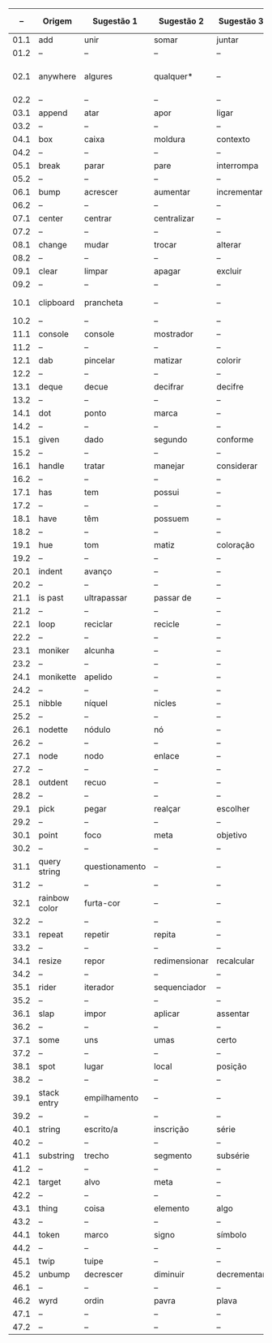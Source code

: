 |–|Origem|Sugestão 1|Sugestão 2|Sugestão 3|Sugestão 4|Sugestão 5|
|------------|------------|------------|------------|------------|------------|------------|
|01.1|add|unir|somar|juntar|adicionar|–|
|01.2|–|–|–|–|–|–|
|02.1|anywhere|algures|qualquer*|–|–|em qualquer lugar|
|02.2|–|–|–|–|–|–|
|03.1|append|atar|apor|ligar|associar|–|
|03.2|–|–|–|–|–|–|
|04.1|box|caixa|moldura|contexto|circunstância|–|
|04.2|–|–|–|–|–|–|
|05.1|break|parar|pare|interrompa|interromper|–|
|05.2|–|–|–|–|–|–|
|06.1|bump|acrescer|aumentar|incrementar|acrescentar|–|
|06.2|–|–|–|–|–|–|
|07.1|center|centrar|centralizar|–|–|–|
|07.2|–|–|–|–|–|–|
|08.1|change|mudar|trocar|alterar|modificar|–|
|08.2|–|–|–|–|–|–|
|09.1|clear|limpar|apagar|excluir|clarear|
|09.2|–|–|–|–|–|–|
|10.1|clipboard|prancheta|–|–|área de transferência|–|
|10.2|–|–|–|–|–|–|
|11.1|console|console|mostrador|–|–|
|11.2|–|–|–|–|–|–|
|12.1|dab|pincelar|matizar|colorir|–|–|
|12.2|–|–|–|–|–|–|
|13.1|deque|decue|decifrar|decifre|–|–|
|13.2|–|–|–|–|–|–|
|14.1|dot|ponto|marca|–|–|–|
|14.2|–|–|–|–|–|–|
|15.1|given|dado|segundo|conforme|consoante|usando|
|15.2|–|–|–|–|–|–|
|16.1|handle|tratar|manejar|considerar|manipular|agente|
|16.2|–|–|–|–|–|–|
|17.1|has|tem|possui|–|–|–|
|17.2|–|–|–|–|–|–|
|18.1|have|têm|possuem|–|–|–|
|18.2|–|–|–|–|–|–|
|19.1|hue|tom|matiz| coloração|tonalidade|–|
|19.2|–|–|–|–|–|–|
|20.1|indent|avanço|–|–|–|
|20.2|–|–|–|–|–|–|
|21.1|is past|ultrapassar|passar de|–|–|–|
|21.2|–|–|–|–|–|–|
|22.1|loop|reciclar|recicle|–|–|–|
|22.2|–|–|–|–|–|–|
|23.1|moniker|alcunha|–|–|–|–|
|23.2|–|–|–|–|–|–|
|24.1|monikette|apelido|–|–|–|–|
|24.2|–|–|–|–|–|–|
|25.1|nibble|níquel|nicles|–|–|–|
|25.2|–|–|–|–|–|–|
|26.1|nodette|nódulo|nó|–|–|
|26.2|–|–|–|–|–|–|
|27.1|node|nodo|enlace|–|–|
|27.2|–|–|–|–|–|–|
|28.1|outdent|recuo|–|–|–|
|28.2|–|–|–|–|–|–|
|29.1|pick|pegar|realçar|escolher|separar|selecionar|
|29.2|–|–|–|–|–|–|
|30.1|point|foco|meta|objetivo|–|–|
|30.2|–|–|–|–|–|–|
|31.1|query string|questionamento|–|–|inscrição de consulta|
|31.2|–|–|–|–|–|–|
|32.1|rainbow color|furta-cor|–|–|cor do arco-íris|–|
|32.2|–|–|–|–|–|–|
|33.1|repeat|repetir|repita|–|–|–|
|33.2|–|–|–|–|–|–|
|34.1|resize|repor|redimensionar|recalcular|–|–|
|34.2|–|–|–|–|–|–|
|35.1|rider|iterador|sequenciador|–|–|–|
|35.2|–|–|–|–|–|–|
|36.1|slap|impor|aplicar|assentar|empregar|–|
|36.2|–|–|–|–|–|–|
|37.1|some|uns|umas|certo|algum|–|
|37.2|–|–|–|–|–|–|
|38.1|spot|lugar|local|posição|–|–|
|38.2|–|–|–|–|–|–|
|39.1|stack entry|empilhamento|–|–|entrada de pilha|–|
|39.2|–|–|–|–|–|–|
|40.1|string|escrito/a|inscrição|série|sequência|frase|
|40.2|–|–|–|–|–|–|
|41.1|substring|trecho|segmento|subsérie|subsequência|fragmento|
|41.2|–|–|–|–|–|–|
|42.1|target|alvo|meta|–|–|–|
|42.2|–|–|–|–|–|–|
|43.1|thing|coisa|elemento|algo|objeto|–|
|43.2|–|–|–|–|–|–|
|44.1|token|marco|signo|símbolo|marca|–|
|44.2|–|–|–|–|–|–|
|45.1|twip|tuipe|–|–|–|–|
|45.2|unbump|decrescer|diminuir|decrementar|subtrair|–|
|46.1|–|–|–|–|–|–|
|46.2|wyrd|ordin|pavra|plava|–|–|
|47.1|–|–|–|–|–|–|
|47.2|–|–|–|–|–|–|
